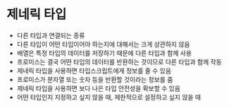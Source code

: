 # 제네릭 타입
- 다른 타입과 연결되는 종류
- 다른 타입이 어떤 타입이어야 하는지에 대해서는 크게 상관하지 않음
- 배열은 특정 타입의 데이터를 저장하기 때문에 다른 타입과 함께 사용
- 프로미스는 결국 어떤 타입의 데이터를 반환하는 것이므로 다른 타입과 함께 작동
- 제네릭 타입을 사용하면 타입스크립트에게 정보를 줄 수 있음
- 프로미스가 문자열 또는 숫자 등을 반환할 것이라는 정보를 줌
- 제네릭 타입을 사용하면 보다 나은 타입 안전성을 확보할 수 있음
- 어떤 타입인지 지정하고 싶지 않을 때, 제한적으로 설정하고 싶지 않을 때